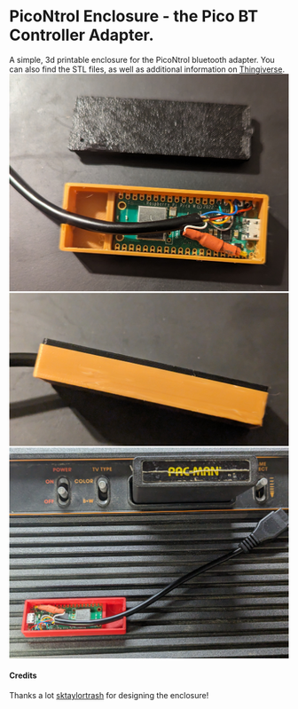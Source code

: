 
# PicoNtrol Enclosure - the Pico BT Controller Adapter.
A simple, 3d printable enclosure for the PicoNtrol bluetooth adapter.
You can also find the STL files, as well as additional information on [Thingiverse](https://www.thingiverse.com/thing:6567698).
![open](../Images/Parts.jpg)
![side](../Images/Side.jpg)
![inside](../Images/Inside.jpg)


#### Credits
Thanks a lot [sktaylortrash](https://github.com/sktaylortrash) for designing the enclosure!
